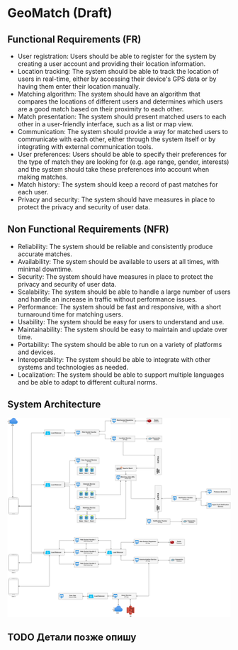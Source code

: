 # GeoMatch (Draft)

## Functional Requirements (FR)

- User registration: Users should be able to register for the system by creating a user account and providing their location information.
- Location tracking: The system should be able to track the location of users in real-time, either by accessing their device's GPS data or by having them enter their location manually.
- Matching algorithm: The system should have an algorithm that compares the locations of different users and determines which users are a good match based on their proximity to each other.
- Match presentation: The system should present matched users to each other in a user-friendly interface, such as a list or map view.
- Communication: The system should provide a way for matched users to communicate with each other, either through the system itself or by integrating with external communication tools.
- User preferences: Users should be able to specify their preferences for the type of match they are looking for (e.g. age range, gender, interests) and the system should take these preferences into account when making matches.
- Match history: The system should keep a record of past matches for each user.
- Privacy and security: The system should have measures in place to protect the privacy and security of user data.

## Non Functional Requirements (NFR)

- Reliability: The system should be reliable and consistently produce accurate matches.
- Availability: The system should be available to users at all times, with minimal downtime.
- Security: The system should have measures in place to protect the privacy and security of user data.
- Scalability: The system should be able to handle a large number of users and handle an increase in traffic without performance issues.
- Performance: The system should be fast and responsive, with a short turnaround time for matching users.
- Usability: The system should be easy for users to understand and use.
- Maintainability: The system should be easy to maintain and update over time.
- Portability: The system should be able to run on a variety of platforms and devices.
- Interoperability: The system should be able to integrate with other systems and technologies as needed.
- Localization: The system should be able to support multiple languages and be able to adapt to different cultural norms.

## System Architecture
![Components](img/geomatch-components.png)

## TODO Детали позже опишу